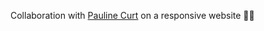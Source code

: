 Collaboration with <a href="https://github.com/PaulineCurt">Pauline Curt</a> on a responsive website 👨‍💻
